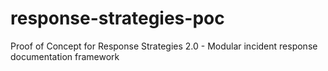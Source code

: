 # response-strategies-poc
Proof of Concept for Response Strategies 2.0 - Modular incident response documentation framework
